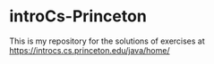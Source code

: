 # introCs-Princeton
This is my repository for the solutions of exercises at https://introcs.cs.princeton.edu/java/home/
